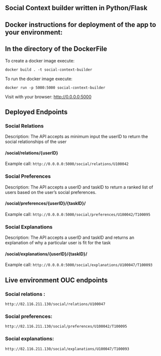 ## Social Context builder written in Python/Flask


## Docker instructions for deployment of the app to your environment:
In the directory of the DockerFile
---------------------------------------------
To create a docker image execute: 

`docker build . -t social-context-builder`

To run the docker image execute:

`docker run -p 5000:5000 social-context-builder`

Visit with your browser: http://0.0.0.0:5000

## Deployed Endpoints


### Social Relations 
Description: The API accepts as minimum input the userID to return the social relationships of the user

#### /social/relations/{userID}

Example call:
`http://0.0.0.0:5000/social/relations/U100042`

### Social Preferences
Description: The API accepts a userID and taskID to return a ranked list of users based on the user’s social preferences.

#### /social/preferences/{userID}/{taskID}/

Example call:
`http://0.0.0.0:5000/social/preferences/U100042/T100095`

### Social Explanations 
Description: The API accepts a userID and taskID and returns an explanation of why a particular user is fit for the task

#### /social/explanations/{userID}/{taskID}/

Example call: 
`http://0.0.0.0:5000/social/explanations/U100047/T100093`

## Live environment OUC endpoints
### Social relations : 

`http://82.116.211.130/social/relations/U100047`

### Social preferences:

`http://82.116.211.130/social/preferences/U100042/T100095`

### Social explanations:

`http://82.116.211.130/social/explanations/U100047/T100093`




